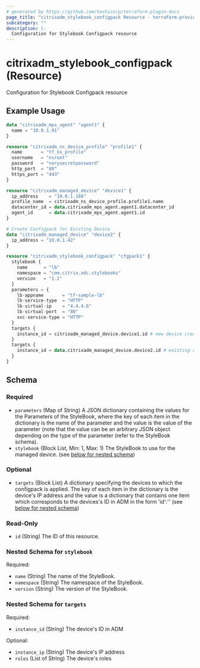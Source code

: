 ```yaml
---
# generated by https://github.com/hashicorp/terraform-plugin-docs
page_title: "citrixadm_stylebook_configpack Resource - terraform-provider-citrixadm"
subcategory: ""
description: |-
  Configuration for Stylebook Configpack resource
---
```


# citrixadm_stylebook_configpack (Resource)

Configuration for Stylebook Configpack resource

## Example Usage

```terraform
data "citrixadm_mps_agent" "agent1" {
  name = "10.0.1.91"
}

resource "citrixadm_ns_device_profile" "profile1" {
  name       = "tf_ns_profile"
  username   = "nsroot"
  password   = "verysecretpassword"
  http_port  = "80"
  https_port = "443"
}

resource "citrixadm_managed_device" "device1" {
  ip_address    = "10.0.1.166"
  profile_name  = citrixadm_ns_device_profile.profile1.name
  datacenter_id = data.citrixadm_mps_agent.agent1.datacenter_id
  agent_id      = data.citrixadm_mps_agent.agent1.id
}

# Create Configpack for Existing Device
data "citrixadm_managed_device" "device2" {
  ip_address = "10.0.1.42"
}

resource "citrixadm_stylebook_configpack" "cfgpack1" {
  stylebook {
    name      = "lb"
    namespace = "com.citrix.adc.stylebooks"
    version   = "1.1"
  }
  parameters = {
    lb-appname       = "tf-sample-lb"
    lb-service-type  = "HTTP"
    lb-virtual-ip    = "4.4.4.6"
    lb-virtual-port  = "80"
    svc-service-type = "HTTP"
  }
  targets {
    instance_id = citrixadm_managed_device.device1.id # new device created in this module
  }
  targets {
    instance_id = data.citrixadm_managed_device.device2.id # existing device
  }
}
```

<!-- schema generated by tfplugindocs -->
## Schema

### Required

- `parameters` (Map of String) A JSON dictionary containing the values for the Parameters of the StyleBook, where the key of each item in the dictionary is the name of the parameter and the value is the value of the parameter (note that the value can be an arbitrary JSON object depending on the type of the parameter (refer to the StyleBook schema).
- `stylebook` (Block List, Min: 1, Max: 1) The StyleBook to use for the managed device. (see [below for nested schema](#nestedblock--stylebook))

### Optional

- `targets` (Block List) A dictionary specifying the devices to which the configpack is applied. The key of each item in the dictionary is the device's IP address and the value is a dictionary that contains one item which corresponds to the devices's ID in ADM in the form 'id':'<id-value>' (see [below for nested schema](#nestedblock--targets))

### Read-Only

- `id` (String) The ID of this resource.

<a id="nestedblock--stylebook"></a>
### Nested Schema for `stylebook`

Required:

- `name` (String) The name of the StyleBook.
- `namespace` (String) The namespace of the StyleBook.
- `version` (String) The version of the StyleBook.


<a id="nestedblock--targets"></a>
### Nested Schema for `targets`

Required:

- `instance_id` (String) The device's ID in ADM

Optional:

- `instance_ip` (String) The device's IP address
- `roles` (List of String) The device's roles


